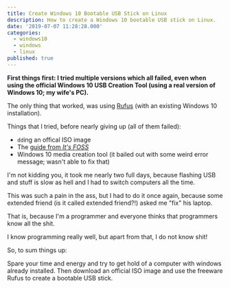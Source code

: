```yaml
---
title: Create Windows 10 Bootable USB Stick on Linux
description: How to create a Windows 10 bootable USB stick on Linux.
date: '2019-07-07 11:28:28.000'
categories:
  - windows10
  - windows
  - linux
published: true
---
```


**First things first: I tried multiple versions which all failed,
even when using the official Windows 10 USB Creation Tool
(using a real version of Windows 10; my wife's PC).**

The only thing that worked, was using [Rufus](https://rufus.ie/)
(with an existing Windows 10 installation).

Things that I tried, before nearly giving up (all of them failed):

- `dd`ing an offical ISO image
- The [guide from _It's FOSS_](https://itsfoss.com/bootable-windows-usb-linux/)
- Windows 10 media creation tool (it bailed out with some weird error message; wasn't able to fix that)

I'm not kidding you,
it took me nearly two full days,
because flashing USB and stuff is slow as hell and
I had to switch computers all the time.

This was such a pain in the ass,
but I had to do it once again,
because some extended friend (is it called extended friend?!)
asked me "fix" his laptop.

That is, because I'm a programmer and
everyone thinks that programmers know all the shit.

I know programming really well, but apart from that, I do not know shit!

So, to sum things up:

Spare your time and energy and try to get hold of a computer with windows already installed.
Then download an official ISO image and use the freeware Rufus to create a bootable USB stick.
